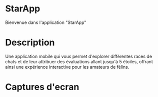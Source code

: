 # StarApp
Bienvenue dans l'application "StarApp"
# Description
Une application mobile qui vous permet d'explorer différentes races de chats et de leur attribuer des évaluations allant jusqu'à 5 étoiles,
offrant ainsi une expérience interactive pour les amateurs de félins.
# Captures d'ecran

